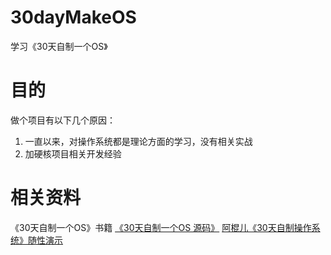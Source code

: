 # 30dayMakeOS
学习《30天自制一个OS》

# 目的
做个项目有以下几个原因：
1. 一直以来，对操作系统都是理论方面的学习，没有相关实战
2. 加硬核项目相关开发经验
# 相关资料
《30天自制一个OS》书籍
[《30天自制一个OS 源码》](https://github.com/yourtion/30dayMakeOS)
[阿棍儿《30天自制操作系统》随性演示](https://www.bilibili.com/video/BV1dx411d7DL?from=search&seid=13153492079755126265)
